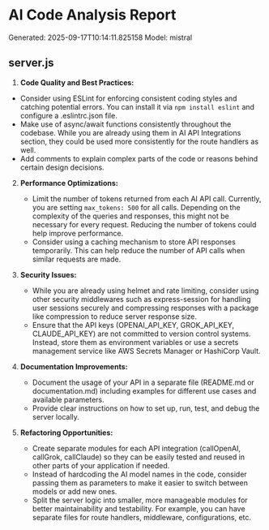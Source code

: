 # AI Code Analysis Report
Generated: 2025-09-17T10:14:11.825158
Model: mistral

## server.js
 1. **Code Quality and Best Practices:**
   - Consider using ESLint for enforcing consistent coding styles and catching potential errors. You can install it via `npm install eslint` and configure a .eslintrc.json file.
   - Make use of async/await functions consistently throughout the codebase. While you are already using them in AI API Integrations section, they could be used more consistently for the route handlers as well.
   - Add comments to explain complex parts of the code or reasons behind certain design decisions.

2. **Performance Optimizations:**
   - Limit the number of tokens returned from each AI API call. Currently, you are setting `max_tokens: 500` for all calls. Depending on the complexity of the queries and responses, this might not be necessary for every request. Reducing the number of tokens could help improve performance.
   - Consider using a caching mechanism to store API responses temporarily. This can help reduce the number of API calls when similar requests are made.

3. **Security Issues:**
   - While you are already using helmet and rate limiting, consider using other security middlewares such as express-session for handling user sessions securely and compressing responses with a package like compression to reduce server response size.
   - Ensure that the API keys (OPENAI_API_KEY, GROK_API_KEY, CLAUDE_API_KEY) are not committed to version control systems. Instead, store them as environment variables or use a secrets management service like AWS Secrets Manager or HashiCorp Vault.

4. **Documentation Improvements:**
   - Document the usage of your API in a separate file (README.md or documentation.md) including examples for different use cases and available parameters.
   - Provide clear instructions on how to set up, run, test, and debug the server locally.

5. **Refactoring Opportunities:**
   - Create separate modules for each API integration (callOpenAI, callGrok, callClaude) so they can be easily tested and reused in other parts of your application if needed.
   - Instead of hardcoding the AI model names in the code, consider passing them as parameters to make it easier to switch between models or add new ones.
   - Split the server logic into smaller, more manageable modules for better maintainability and testability. For example, you can have separate files for route handlers, middleware, configurations, etc.

